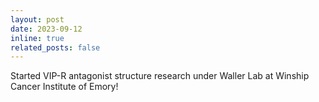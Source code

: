 ```yaml
---
layout: post
date: 2023-09-12
inline: true
related_posts: false
---
```


Started VIP-R antagonist structure research under Waller Lab at Winship Cancer Institute of Emory!
